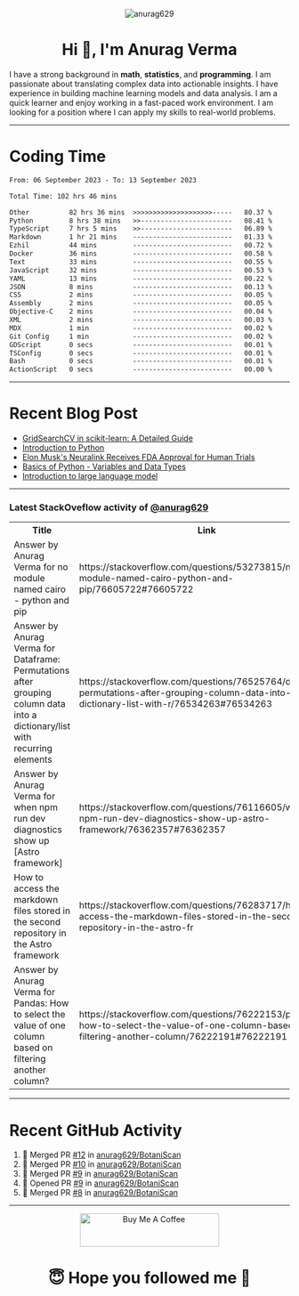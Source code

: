 

<p align="center"> <img src="https://komarev.com/ghpvc/?username=anurag629&label=Profile%20views&color=0e75b6&style=flat" alt="anurag629" /> </p>

<h1 align="center">Hi 👋, I'm Anurag Verma</h1>

I have a strong background in **math**, **statistics**, and **programming**. I am passionate about translating complex data into actionable insights. I have experience in building machine learning models and data analysis. I am a quick learner and enjoy working in a fast-paced work environment. I am looking for a position where I can apply my skills to real-world problems.

---

# Coding Time 
<!--START_SECTION:waka-->

```txt
From: 06 September 2023 - To: 13 September 2023

Total Time: 102 hrs 46 mins

Other          82 hrs 36 mins  >>>>>>>>>>>>>>>>>>>>-----   80.37 %
Python         8 hrs 38 mins   >>-----------------------   08.41 %
TypeScript     7 hrs 5 mins    >>-----------------------   06.89 %
Markdown       1 hr 21 mins    -------------------------   01.33 %
Ezhil          44 mins         -------------------------   00.72 %
Docker         36 mins         -------------------------   00.58 %
Text           33 mins         -------------------------   00.55 %
JavaScript     32 mins         -------------------------   00.53 %
YAML           13 mins         -------------------------   00.22 %
JSON           8 mins          -------------------------   00.13 %
CSS            2 mins          -------------------------   00.05 %
Assembly       2 mins          -------------------------   00.05 %
Objective-C    2 mins          -------------------------   00.04 %
XML            2 mins          -------------------------   00.03 %
MDX            1 min           -------------------------   00.02 %
Git Config     1 min           -------------------------   00.02 %
GDScript       0 secs          -------------------------   00.01 %
TSConfig       0 secs          -------------------------   00.01 %
Bash           0 secs          -------------------------   00.01 %
ActionScript   0 secs          -------------------------   00.00 %
```

<!--END_SECTION:waka-->


---
# Recent Blog Post

<!-- BLOG-POST-LIST:START -->
- [GridSearchCV in scikit-learn: A Detailed Guide](https://codercops.tech/blog/gridsearchcv-in-scikit-learn-a-detailed-guide)
- [Introduction to Python](https://codercops.tech/blog/python-tutorial/introduction-to-python)
- [Elon Musk&#39;s Neuralink Receives FDA Approval for Human Trials](https://codercops.tech/blog/elon-musks-neuralink-receives-fda-approval-for-human-trials)
- [Basics of Python - Variables and Data Types](https://codercops.tech/blog/python-basics-of-python-variables-and-data-types)
- [Introduction to large language model](https://codercops.tech/blog/introduction-to-large-language-model)
<!-- BLOG-POST-LIST:END -->

---

### Latest StackOveflow activity of [@anurag629](https://github.com/anurag629)
<table>
  <tr><th>Title</th><th>Link</th></tr>
  <!-- STACKOVERFLOW:START --><tr><td>Answer by Anurag Verma for no module named cairo - python and pip</td><td>https://stackoverflow.com/questions/53273815/no-module-named-cairo-python-and-pip/76605722#76605722</td></tr><tr><td>Answer by Anurag Verma for Dataframe: Permutations after grouping column data into a dictionary/list with recurring elements</td><td>https://stackoverflow.com/questions/76525764/dataframe-permutations-after-grouping-column-data-into-a-dictionary-list-with-r/76534263#76534263</td></tr><tr><td>Answer by Anurag Verma for when npm run dev diagnostics show up [Astro framework]</td><td>https://stackoverflow.com/questions/76116605/when-npm-run-dev-diagnostics-show-up-astro-framework/76362357#76362357</td></tr><tr><td>How to access the markdown files stored in the second repository in the Astro framework</td><td>https://stackoverflow.com/questions/76283717/how-to-access-the-markdown-files-stored-in-the-second-repository-in-the-astro-fr</td></tr><tr><td>Answer by Anurag Verma for Pandas: How to select the value of one column based on filtering another column?</td><td>https://stackoverflow.com/questions/76222153/pandas-how-to-select-the-value-of-one-column-based-on-filtering-another-column/76222191#76222191</td></tr><!-- STACKOVERFLOW:END -->
</table>

---

# Recent GitHub Activity
<!--START_SECTION:activity-->
1. 🎉 Merged PR [#12](https://github.com/anurag629/BotaniScan/pull/12) in [anurag629/BotaniScan](https://github.com/anurag629/BotaniScan)
2. 🎉 Merged PR [#10](https://github.com/anurag629/BotaniScan/pull/10) in [anurag629/BotaniScan](https://github.com/anurag629/BotaniScan)
3. 🎉 Merged PR [#9](https://github.com/anurag629/BotaniScan/pull/9) in [anurag629/BotaniScan](https://github.com/anurag629/BotaniScan)
4. 💪 Opened PR [#9](https://github.com/anurag629/BotaniScan/pull/9) in [anurag629/BotaniScan](https://github.com/anurag629/BotaniScan)
5. 🎉 Merged PR [#8](https://github.com/anurag629/BotaniScan/pull/8) in [anurag629/BotaniScan](https://github.com/anurag629/BotaniScan)
<!--END_SECTION:activity-->

---

<p align="center"> 
<a href="https://www.buymeacoffee.com/anurag629" target="_blank"><img src="https://cdn.buymeacoffee.com/buttons/default-orange.png" alt="Buy Me A Coffee" height="60" width="250"></a>
</p>


<h1 align="center"> 😇 Hope you followed me 🥰  </h1>
